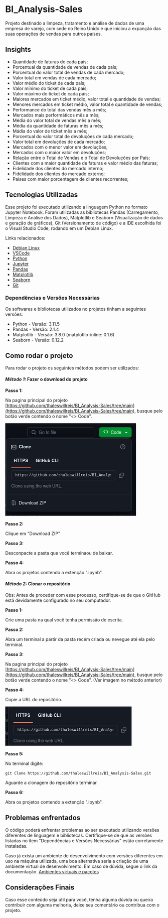 # BI_Analysis-Sales

Projeto destinado a limpeza, tratamento e análise de dados de uma empresa de varejo, com sede no Reino Unido e que iniciou a expanção das suas operações de vendas para outros países.

## Insights

* Quantidade de faturas de cada país;
* Porcentual da quantidade de vendas de cada país;
* Porcentual do valor total de vendas de cada mercado;
* Valor total em vendas de cada mercado;
* Valor médio do ticket de cada país;
* Valor mínimo do ticket de cada país;
* Valor máximo do ticket de cada país;
* Maiores mercados em ticket médio, valor total e quantidade de vendas;
* Menores mercados em ticket médio, valor total e quantidade de vendas;
* Performance do total das vendas mês a mês;
* Mercados mais performáticos mês a mês;
* Média do valor total de vendas mês a mês;
* Média da quantidade de faturas mês a mês;
* Mádia do valor de ticket mês a mês;
* Porcentual do valor total de devoluções de cada mercado;
* Valor total em devoluções de cada mercado;
* Mercados com o menor valor em devoluções;
* Mercados com o maior valor em devoluções;
* Relação entre o Total de Vendas e o Total de Devoluções por País;
* Clientes com a maior quantidade de faturas e valor médio das faturas;
* Fidelidade dos clientes do mercado interno;
* Fidelidade dos clientes do mercado externo;
* Países com maior porcentagem de clientes recorrentes;

## Tecnologias Utilizadas

Esse projeto foi executado utilizando a linguagem Python no formato Jupyter Notebook. Foram utilizadas as bibliotecas Pandas (Carregamento, Limpeza e Análise dos Dados), Matplotlib e Seaborn (Visualização de dados e geração de gráficos), Git (Versionamento de código) e a IDE escolhida foi o Visual Studio Code, rodando em um Debian Linux.

Links relacionados:

* [Debian Linux](https://www.debian.org/index.pt.html)
* [VSCode](https://code.visualstudio.com/)
* [Python](https://www.python.org/)
* [Jupyter](https://jupyter.org/)
* [Pandas](https://pandas.pydata.org/)
* [Matplotlib](https://matplotlib.org/)
* [Seaborn](https://seaborn.pydata.org/#)
* [Git](https://git-scm.com/)

### Dependências e Versões Necessárias

Os softwares e bibliotecas utilizados no projetos tinham a seguintes versões:

* Python - Versão: 3.11.5
* Pandas - Versão: 2.1.4
* Matplotlib - Versão: 3.8.0 (matplotlib-inline: 0.1.6)
* Seaborn - Versão: 0.12.2

## Como rodar o projeto

Para rodar o projeto os seguintes métodos podem ser utilizados:

#### *Método 1:* Fazer o download do projeto

**Passo 1:**

Na pagina principal do projeto [https://github.com/thaleswillreis/BI_Analysis-Sales/tree/main](https://github.com/thaleswillreis/BI_Analysis-Sales/tree/main), busque pelo botão verde contendo o nome "<> Code".

![1706105311317](image/README/1706105311317.png)

**Passo 2:**

Clique em "Download ZIP"

**Passo 3:**

Desconpacte a pasta que você terminaou de baixar.

**Passo 4:**

Abra os projetos contendo a extenção ".ipynb".

#### *Método 2:* Clonar o repositório

Obs: Antes de proceder com esse processo, certifique-se de que o GitHub está devidamente configurado no seu computador.

**Passo 1:**

Crie uma pasta na qual você tenha permissão de escrita.

**Passo 2:**

Abra um terminal a partir da pasta recém criada ou nevegue até ela pelo terminal.

**Passo 3:**

Na pagina principal do projeto [https://github.com/thaleswillreis/BI_Analysis-Sales/tree/main](https://github.com/thaleswillreis/BI_Analysis-Sales/tree/main), busque pelo botão verde contendo o nome "<> Code". (Ver imagem no método anterior)

**Passo 4:**

Copie a URL do repositório.

![1706106169120](image/README/1706106169120.png)

**Passo 5:**

No terminal digite:

```
git Clone https://github.com/thaleswillreis/BI_Analysis-Sales.git
```

Aguarde a clonagem do repositório terminar.

**Passo 6:**

Abra os projetos contendo a extenção ".ipynb".

## Problemas enfrentados

O código poderá enfrentar problemas ao ser executado utilizando versões diferentes de linguagem e bibliotecas. Certifique-se de que as versões listadas no ítem "Dependências e Versões Necessárias" estão corretamente instaladas.

Caso já exista um ambiente de desenvolvimento com versões diferentes em uso na máquina utilizada, uma boa alternativa seria a criação de uma ambiente virtual de desenvolvimento. Em caso de dúvida, segue o link da documentação.
[Ambientes virtuais e pacotes](https://docs.python.org/pt-br/3/tutorial/venv.html)

## Considerações Finais

Caso esse conteúdo seja útil para você, tenha alguma dúvida ou queira contribuir com alguma melhoria, deixe seu comentário ou contribua com o projeto.